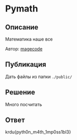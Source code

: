 # Pymath

## Описание

Математика наше все

Автор: [magecode](https://t.me/magecode)

## Публикация

Дать файлы из папки `./public/`

## Решение

Много посчитать

## Ответ

krdu{pyth0n_m4th_1mp0ss1bl3}